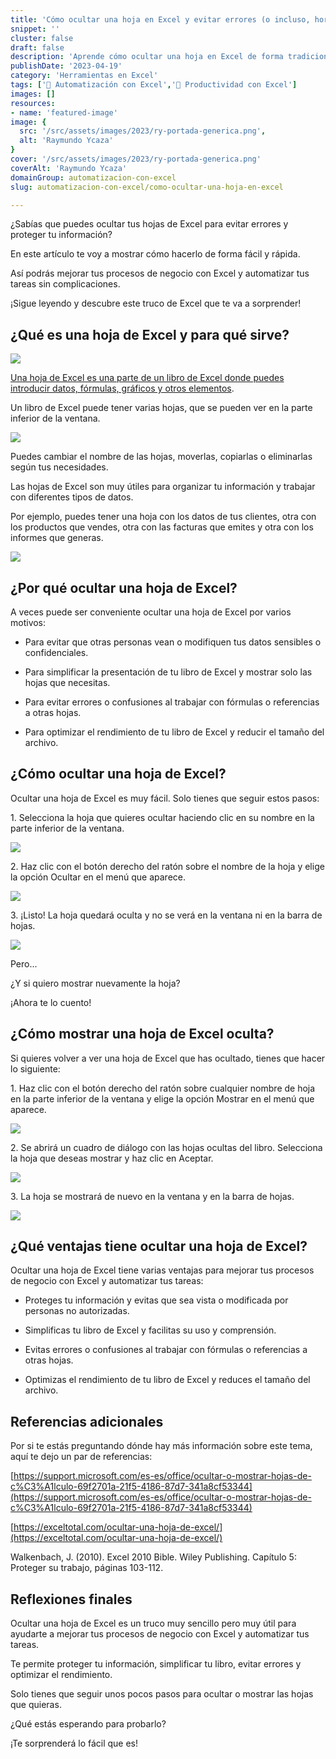 ```yaml
---
title: 'Cómo ocultar una hoja en Excel y evitar errores (o incluso, horrores)'
snippet: ''
cluster: false
draft: false 
description: 'Aprende cómo ocultar una hoja en Excel de forma tradicional o avanzada, y evita que tus datos se vean o se modifiquen por error.'
publishDate: '2023-04-19'
category: 'Herramientas en Excel'
tags: ['🤖 Automatización con Excel','🚀 Productividad con Excel']
images: []
resources: 
- name: 'featured-image'
image: {
  src: '/src/assets/images/2023/ry-portada-generica.png',
  alt: 'Raymundo Ycaza'
}
cover: '/src/assets/images/2023/ry-portada-generica.png'
coverAlt: 'Raymundo Ycaza'
domainGroup: automatizacion-con-excel
slug: automatizacion-con-excel/como-ocultar-una-hoja-en-excel

---
```


¿Sabías que puedes ocultar tus hojas de Excel para evitar errores y proteger tu información?

En este artículo te voy a mostrar cómo hacerlo de forma fácil y rápida.

Así podrás mejorar tus procesos de negocio con Excel y automatizar tus tareas sin complicaciones.

¡Sigue leyendo y descubre este truco de Excel que te va a sorprender!

## ¿Qué es una hoja de Excel y para qué sirve?

![](/src/assets/images/2023/image-28.png)

[Una hoja de Excel es una parte de un libro de Excel donde puedes introducir datos, fórmulas, gráficos y otros elementos](https://raymundoycaza.com/celda-hoja-libro/35/).

Un libro de Excel puede tener varias hojas, que se pueden ver en la parte inferior de la ventana.

![](/src/assets/images/2023/image-26.png)

Puedes cambiar el nombre de las hojas, moverlas, copiarlas o eliminarlas según tus necesidades.

Las hojas de Excel son muy útiles para organizar tu información y trabajar con diferentes tipos de datos.

Por ejemplo, puedes tener una hoja con los datos de tus clientes, otra con los productos que vendes, otra con las facturas que emites y otra con los informes que generas.

![](/src/assets/images/2023/image-27.png)

## ¿Por qué ocultar una hoja de Excel?

A veces puede ser conveniente ocultar una hoja de Excel por varios motivos:

- Para evitar que otras personas vean o modifiquen tus datos sensibles o confidenciales.

- Para simplificar la presentación de tu libro de Excel y mostrar solo las hojas que necesitas.

- Para evitar errores o confusiones al trabajar con fórmulas o referencias a otras hojas.

- Para optimizar el rendimiento de tu libro de Excel y reducir el tamaño del archivo.

## ¿Cómo ocultar una hoja de Excel?

Ocultar una hoja de Excel es muy fácil. Solo tienes que seguir estos pasos:

1\. Selecciona la hoja que quieres ocultar haciendo clic en su nombre en la parte inferior de la ventana.

![](/src/assets/images/2023/image-29.png)

2\. Haz clic con el botón derecho del ratón sobre el nombre de la hoja y elige la opción Ocultar en el menú que aparece.

![](/src/assets/images/2023/image-30.png)

3\. ¡Listo! La hoja quedará oculta y no se verá en la ventana ni en la barra de hojas.

![](/src/assets/images/2023/image-31.png)

Pero...

¿Y si quiero mostrar nuevamente la hoja?

¡Ahora te lo cuento!

## ¿Cómo mostrar una hoja de Excel oculta?

Si quieres volver a ver una hoja de Excel que has ocultado, tienes que hacer lo siguiente:

1\. Haz clic con el botón derecho del ratón sobre cualquier nombre de hoja en la parte inferior de la ventana y elige la opción Mostrar en el menú que aparece.

![](/src/assets/images/2023/image-32.png)

2\. Se abrirá un cuadro de diálogo con las hojas ocultas del libro. Selecciona la hoja que deseas mostrar y haz clic en Aceptar.

![](/src/assets/images/2023/image-33.png)

3\. La hoja se mostrará de nuevo en la ventana y en la barra de hojas.

![](/src/assets/images/2023/image-29.png)

## ¿Qué ventajas tiene ocultar una hoja de Excel?

Ocultar una hoja de Excel tiene varias ventajas para mejorar tus procesos de negocio con Excel y automatizar tus tareas:

- Proteges tu información y evitas que sea vista o modificada por personas no autorizadas.

- Simplificas tu libro de Excel y facilitas su uso y comprensión.

- Evitas errores o confusiones al trabajar con fórmulas o referencias a otras hojas.

- Optimizas el rendimiento de tu libro de Excel y reduces el tamaño del archivo.

## Referencias adicionales

Por si te estás preguntando dónde hay más información sobre este tema, aquí te dejo un par de referencias:

[https://support.microsoft.com/es-es/office/ocultar-o-mostrar-hojas-de-c%C3%A1lculo-69f2701a-21f5-4186-87d7-341a8cf53344](https://support.microsoft.com/es-es/office/ocultar-o-mostrar-hojas-de-c%C3%A1lculo-69f2701a-21f5-4186-87d7-341a8cf53344)

[https://exceltotal.com/ocultar-una-hoja-de-excel/](https://exceltotal.com/ocultar-una-hoja-de-excel/)

Walkenbach, J. (2010). Excel 2010 Bible. Wiley Publishing. Capítulo 5: Proteger su trabajo, páginas 103-112. 

## Reflexiones finales

Ocultar una hoja de Excel es un truco muy sencillo pero muy útil para ayudarte a mejorar tus procesos de negocio con Excel y automatizar tus tareas.

Te permite proteger tu información, simplificar tu libro, evitar errores y optimizar el rendimiento.

Solo tienes que seguir unos pocos pasos para ocultar o mostrar las hojas que quieras.

¿Qué estás esperando para probarlo?

¡Te sorprenderá lo fácil que es!
